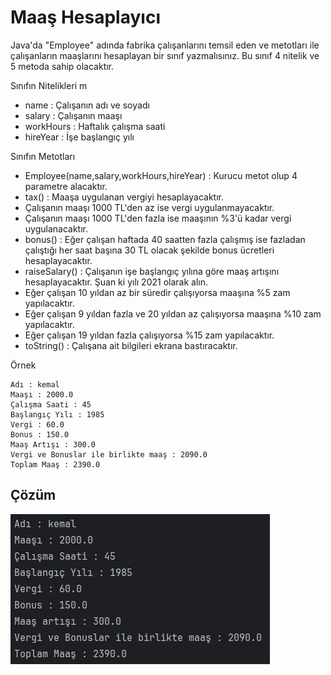 # Maaş Hesaplayıcı

Java'da "Employee" adında fabrika çalışanlarını temsil eden ve metotları ile çalışanların maaşlarını hesaplayan bir sınıf yazmalısınız. Bu sınıf 4 nitelik ve 5 metoda sahip olacaktır.

Sınıfın Nitelikleri
m 
* name : Çalışanın adı ve soyadı
* salary : Çalışanın maaşı
* workHours : Haftalık çalışma saati
* hireYear : İşe başlangıç yılı

Sınıfın Metotları

* Employee(name,salary,workHours,hireYear) : Kurucu metot olup 4 parametre alacaktır. 
* tax() : Maaşa uygulanan vergiyi hesaplayacaktır. 
* Çalışanın maaşı 1000 TL'den az ise vergi uygulanmayacaktır. 
* Çalışanın maaşı 1000 TL'den fazla ise maaşının %3'ü kadar vergi uygulanacaktır. 
* bonus() : Eğer çalışan haftada 40 saatten fazla çalışmış ise fazladan çalıştığı her saat başına 30 TL olacak şekilde bonus ücretleri hesaplayacaktır. 
* raiseSalary() : Çalışanın işe başlangıç yılına göre maaş artışını hesaplayacaktır. Şuan ki yılı 2021 olarak alın. 
* Eğer çalışan 10 yıldan az bir süredir çalışıyorsa maaşına %5 zam yapılacaktır. 
* Eğer çalışan 9 yıldan fazla ve 20 yıldan az çalışıyorsa maaşına %10 zam yapılacaktır. 
* Eğer çalışan 19 yıldan fazla çalışıyorsa %15 zam yapılacaktır. 
* toString() : Çalışana ait bilgileri ekrana bastıracaktır.

Örnek

```
Adı : kemal
Maaşı : 2000.0
Çalışma Saati : 45
Başlangıç Yılı : 1985
Vergi : 60.0
Bonus : 150.0
Maaş Artışı : 300.0
Vergi ve Bonuslar ile birlikte maaş : 2090.0
Toplam Maaş : 2390.0
```

## Çözüm

![1](images/1.png)